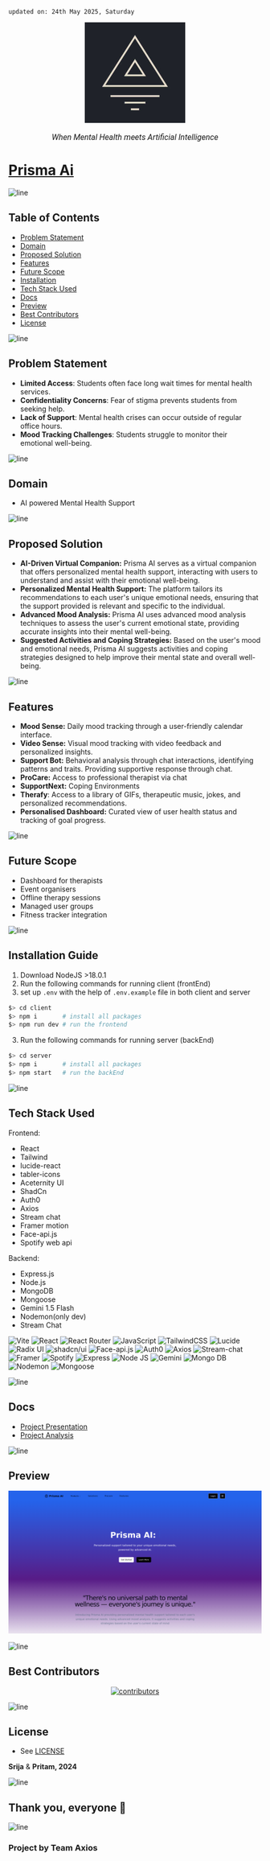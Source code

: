     updated on: 24th May 2025, Saturday

<div align=center>
    <a href="https://github.com/SrijaAdhya12/prisma-ai">
        <img width="200" src="client/public/favicon.jpg" alt="prisma-ai">
    </a>
    <p style="font-family: roboto, calibri; font-size:12pt; font-style:italic"> When Mental Health meets Artificial Intelligence </p>
</div>

# [Prisma Ai](https://prisma-ai.vercel.app)

![line]

## Table of Contents

- [Problem Statement](#problem-statement)
- [Domain](#domain)
- [Proposed Solution](#proposed-solution)
- [Features](#features)
- [Future Scope](#future-scope)
- [Installation](#installation-guide)
- [Tech Stack Used](#tech-stack-used)
- [Docs](#docs)
- [Preview](#preview)
- [Best Contributors](#best-contributors)
- [License](#license)

![line]

## Problem Statement

-  **Limited Access**: Students often face long wait times for mental health services.
-  **Confidentiality Concerns**: Fear of stigma prevents students from seeking help.
-  **Lack of Support**: Mental health crises can occur outside of regular office hours.
-  **Mood Tracking Challenges**: Students struggle to monitor their emotional well-being.

![line]

## Domain

- AI powered Mental Health Support 

![line]

## Proposed Solution

-  **AI-Driven Virtual Companion:** Prisma AI serves as a virtual companion that offers personalized mental health support, interacting with users to understand and assist with their emotional well-being.
-  **Personalized Mental Health Support:** The platform tailors its recommendations to each user's unique emotional needs, ensuring that the support provided is relevant and specific to the individual.
-  **Advanced Mood Analysis:** Prisma AI uses advanced mood analysis techniques to assess the user's current emotional state, providing accurate insights into their mental well-being.
-  **Suggested Activities and Coping Strategies:** Based on the user's mood and emotional needs, Prisma AI suggests activities and coping strategies designed to help improve their mental state and overall well-being.

![line]

## Features

- **Mood Sense:** Daily mood tracking through a user-friendly calendar interface.
- **Video Sense:** Visual mood tracking with video feedback and personalized insights.
- **Support Bot:** Behavioral analysis through chat interactions, identifying patterns and traits. Providing supportive response through chat.
- **ProCare:** Access to professional therapist via chat
- **SupportNext:** Coping Environments 
- **Therafy**: Access to a library of GIFs, therapeutic music, jokes, and personalized recommendations.
- **Personalised Dashboard:**  Curated view of user health status and tracking of goal progress.

![line]

## Future Scope

- Dashboard for therapists
- Event organisers 
- Offline therapy sessions 
- Managed user groups
- Fitness tracker integration

![line]

## Installation Guide

  1. Download NodeJS >18.0.1
  2. Run the following commands for running client (frontEnd)
  3. set up `.env` with the help of `.env.example` file in both client and server
```sh
$> cd client
$> npm i       # install all packages
$> npm run dev # run the frontend
```
  3. Run the following commands for running server (backEnd)
```sh
$> cd server
$> npm i       # install all packages
$> npm start   # run the backEnd
```


![line]

## Tech Stack Used

Frontend:
* React
* Tailwind
* lucide-react
* tabler-icons
* Aceternity UI
* ShadCn
* Auth0
* Axios
* Stream chat
* Framer motion
* Face-api.js
* Spotify web api
  
Backend:
* Express.js
* Node.js
* MongoDB
* Mongoose
* Gemini 1.5 Flash
* Nodemon(only dev)
* Stream Chat

![Vite](https://img.shields.io/badge/vite-%23646CFF.svg?style=for-the-badge&logo=vite&logoColor=white)
 ![React](https://img.shields.io/badge/react-%2320232a.svg?style=for-the-badge&logo=react&logoColor=%2361DAFB) ![React Router](https://img.shields.io/badge/React_Router-CA4245?style=for-the-badge&logo=react-router&logoColor=white) ![JavaScript](https://img.shields.io/badge/javascript-%23323330.svg?style=for-the-badge&logo=javascript&logoColor=%23F7DF1E) ![TailwindCSS](https://img.shields.io/badge/tailwindcss-%2338B2AC.svg?style=for-the-badge&logo=tailwind-css&logoColor=white) ![Lucide](https://img.shields.io/badge/lucide-%23CC0000.svg?style=for-the-badge&logo=lucid&logoColor=white) ![Radix UI](https://img.shields.io/badge/radix%20ui-161618.svg?style=for-the-badge&logo=radix-ui&logoColor=white) ![shadcn/ui](https://img.shields.io/badge/Shadcn/ui-black?style=for-the-badge&logo=shadcnui&logoColor=white) ![Face-api.js](https://img.shields.io/badge/faceapi.js-%23F7DF1E.svg?style=for-the-badge&logo=&logoColor=%23F7DF1E) ![Auth0](https://img.shields.io/badge/auth0-black?style=for-the-badge&logo=auth0&logoColor=red) ![Axios](https://img.shields.io/badge/axios-%2320232a.svg?style=for-the-badge&logo=axios&logoColor=%2361DAFB) ![Stream-chat](https://img.shields.io/badge/stream-white?style=for-the-badge&logo=streamlit&logoColor=blue) ![Framer](https://img.shields.io/badge/Framer-black?style=for-the-badge&logo=framer&logoColor=blue) ![Spotify](https://img.shields.io/badge/spotify%20Web%20API-%33daef.svg?style=for-the-badge&logo=spotify&logoColor=white)  ![Express](https://img.shields.io/badge/Express.js-404D59?style=for-the-badge) ![Node JS](https://img.shields.io/badge/Node.js-43853D?style=for-the-badge&logo=node.js&logoColor=white) ![Gemini](https://img.shields.io/badge/gemini%20-ffffff.svg?style=for-the-badge&logo=googlegemini&logoColor=blue) ![Mongo DB](https://img.shields.io/badge/MongoDB-4EA94B?style=for-the-badge&logo=mongodb&logoColor=white) ![Nodemon](https://img.shields.io/badge/nodemon-%23646CFF.svg?style=for-the-badge&logo=nodemon&logoColor=white) ![Mongoose](https://img.shields.io/badge/mongoose-880000?style=for-the-badge&logo=mongoose&logoColor=white)   

![line]

## Docs

- [Project Presentation](https://drive.google.com/drive/u/0/folders/1yoJKAaeEUcE7E69RSkmYAOfzxho3qITq)
- [Project Analysis](https://docs.google.com/document/d/1dIcLnmPpMyJcy6Sn61tAYizZJ6sKa7iRT1qhgoezqK0/pub)

![line]

## Preview

<picture align="center">
    <source media="(prefers-color-scheme: light)" srcset=".github/preview-light.png">
    <source media="(prefers-color-scheme: dark)" srcset=".github/preview-dark.png">
    <img src=".github/preview-light.png" alt="preview">
</picture>

![line]

## Best Contributors

<div align="center">
    <a href="https://github.com/SrijaAdhya12/prisma-ai/graphs/contributors">
        <img src="https://contrib.rocks/image?repo=SrijaAdhya12/prisma-ai" alt="contributors"/>
    </a>
</div>

![line]

## License

- See [LICENSE]

**Srija** & **Pritam, 2024**


![line]

## Thank you, everyone 💚

![line]

### Project by Team Axios

[icons]: https://icons8.com
[markdown-badges]: https://github.com/Ileriayo/markdown-badges
[custom-icons]: https://simpleicons.org
[line]: https://user-images.githubusercontent.com/75939390/137615281-3a875960-92cc-407f-97fe-fd2319bdb252.png
[License]: https://github.com/SrijaAdhya12/prisma-ai/blob/main/LICENSE

<!-- 01/10/24 -->
<!-- 24/05/25 -->
